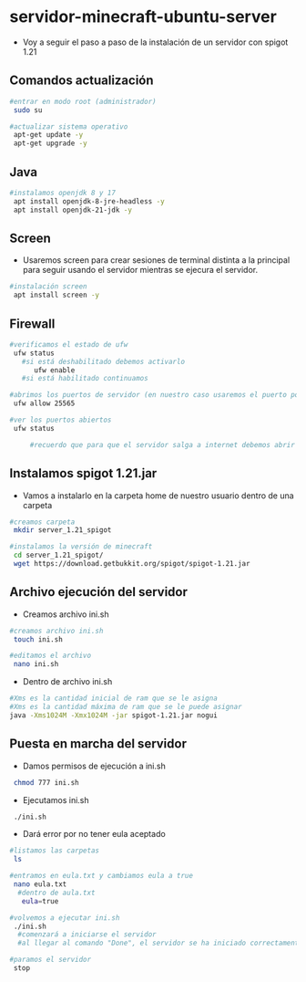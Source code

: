 # servidor-minecraft-ubuntu-server
- Voy a seguir el paso a paso de la instalación de un servidor con spigot 1.21

## Comandos actualización
````bash
#entrar en modo root (administrador)
 sudo su

#actualizar sistema operativo
 apt-get update -y
 apt-get upgrade -y
````

## Java
````bash
#instalamos openjdk 8 y 17
 apt install openjdk-8-jre-headless -y
 apt install openjdk-21-jdk -y
````

## Screen
 - Usaremos screen para crear sesiones de terminal distinta a la principal para seguir usando el servidor mientras se ejecura el servidor.
````bash
#instalación screen
 apt install screen -y
````

## Firewall
````bash
#verificamos el estado de ufw
 ufw status
   #si está deshabilitado debemos activarlo
      ufw enable
   #si está habilitado continuamos

#abrimos los puertos de servidor (en nuestro caso usaremos el puerto por defecto de miencraft 25565)
 ufw allow 25565

#ver los puertos abiertos
 ufw status

     #recuerdo que para que el servidor salga a internet debemos abrir el puerto en el router, apuntando a la ip del servidor
````
## Instalamos spigot 1.21.jar
 - Vamos a instalarlo en la carpeta home de nuestro usuario dentro de una carpeta
````bash
#creamos carpeta
 mkdir server_1.21_spigot

#instalamos la versión de minecraft
 cd server_1.21_spigot/
 wget https://download.getbukkit.org/spigot/spigot-1.21.jar
````

## Archivo ejecución del servidor
 - Creamos archivo ini.sh
````bash
#creamos archivo ini.sh
 touch ini.sh

#editamos el archivo
 nano ini.sh
````
 - Dentro de archivo ini.sh
````bash
#Xms es la cantidad inicial de ram que se le asigna
#Xms es la cantidad máxima de ram que se le puede asignar
java -Xms1024M -Xmx1024M -jar spigot-1.21.jar nogui
````


## Puesta en marcha del servidor
 - Damos permisos de ejecución a ini.sh
````bash
 chmod 777 ini.sh
````
 - Ejecutamos ini.sh
````bash
 ./ini.sh
````
 - Dará error por no tener eula aceptado
````bash
#listamos las carpetas
 ls

#entramos en eula.txt y cambiamos eula a true
 nano eula.txt
  #dentro de aula.txt
   eula=true

#volvemos a ejecutar ini.sh
 ./ini.sh
  #comenzará a iniciarse el servidor
  #al llegar al comando "Done", el servidor se ha iniciado correctamente.

#paramos el servidor
 stop
````












